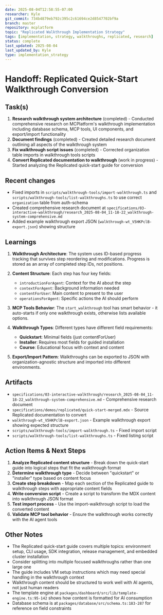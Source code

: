 ```yaml
---
date: 2025-08-04T12:58:55-07:00
researcher: Kyle
git_commit: 734b4879eb792c395c2c61694ce2d8547702bf9a
branch: master
repository: mcplatform
topic: "Replicated Walkthrough Implementation Strategy"
tags: [implementation, strategy, walkthroughs, replicated, research]
status: complete
last_updated: 2025-08-04
last_updated_by: Kyle
type: implementation_strategy
---
```


# Handoff: Replicated Quick-Start Walkthrough Conversion

## Task(s)
1. **Research walkthrough system architecture** (completed) - Conducted comprehensive research on MCPlatform's walkthrough implementation including database schema, MCP tools, UI components, and export/import functionality
2. **Document findings** (completed) - Created detailed research document outlining all aspects of the walkthrough system
3. **Fix walkthrough script issues** (completed) - Corrected organization table imports in walkthrough tools scripts
4. **Convert Replicated documentation to walkthrough** (work in progress) - Started analyzing the Replicated quick-start guide for conversion

## Recent changes
- Fixed imports in `scripts/walkthrough-tools/import-walkthrough.ts` and `scripts/walkthrough-tools/list-walkthroughs.ts` to use correct `organization` table from auth-schema
- Created comprehensive research document at `specifications/03-interactive-walkthrough/research_2025-08-04_11-18-22_walkthrough-system-comprehensive.md`
- Added example walkthrough export JSON (`walkthrough-wt_V5HKPclB-export.json`) showing structure

## Learnings
1. **Walkthrough Architecture**: The system uses ID-based progress tracking that survives step reordering and modifications. Progress is stored as an array of completed step IDs, not positions.

2. **Content Structure**: Each step has four key fields:
   - `introductionForAgent`: Context for the AI about the step
   - `contextForAgent`: Background information needed
   - `contentForUser`: Main content to present to the user
   - `operationsForAgent`: Specific actions the AI should perform

3. **MCP Tools Behavior**: The `start_walkthrough` tool has smart behavior - it auto-starts if only one walkthrough exists, otherwise lists available options.

4. **Walkthrough Types**: Different types have different field requirements:
   - **Quickstart**: Minimal fields (just contentForUser)
   - **Installer**: Requires most fields for guided installation
   - **Course**: Educational focus with context and content

5. **Export/Import Pattern**: Walkthroughs can be exported to JSON with organization-agnostic structure and imported into different environments.

## Artifacts
- `specifications/03-interactive-walkthrough/research_2025-08-04_11-18-22_walkthrough-system-comprehensive.md` - Comprehensive research document
- `specifications/demos/replicated/quick-start-merged.mdx` - Source Replicated documentation to convert
- `walkthrough-wt_V5HKPclB-export.json` - Example walkthrough export showing expected structure
- `scripts/walkthrough-tools/import-walkthrough.ts` - Fixed import script
- `scripts/walkthrough-tools/list-walkthroughs.ts` - Fixed listing script

## Action Items & Next Steps
1. **Analyze Replicated content structure** - Break down the quick-start guide into logical steps that fit the walkthrough format
2. **Determine walkthrough type** - Decide between "quickstart" or "installer" type based on content focus
3. **Create step breakdown** - Map each section of the Replicated guide to walkthrough steps with appropriate content fields
4. **Write conversion script** - Create a script to transform the MDX content into walkthrough JSON format
5. **Test import process** - Use the import-walkthrough script to load the converted content
6. **Validate MCP tool behavior** - Ensure the walkthrough works correctly with the AI agent tools

## Other Notes
- The Replicated quick-start guide covers multiple topics: environment setup, CLI usage, SDK integration, release management, and embedded cluster installation
- Consider splitting into multiple focused walkthroughs rather than one large one
- The guide includes VM setup instructions which may need special handling in the walkthrough context
- Walkthrough content should be structured to work well with AI agents, not just human readers
- The template engine at `packages/dashboard/src/lib/template-engine.ts:95-142` shows how content is formatted for AI consumption
- Database schema is at `packages/database/src/schema.ts:183-287` for reference on field constraints
